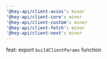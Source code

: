 ```yaml
---
'@hey-api/client-axios': minor
'@hey-api/client-core': minor
'@hey-api/client-custom': minor
'@hey-api/client-fetch': minor
'@hey-api/client-next': minor
---
```


feat: export `buildClientParams` function
